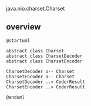 java.nio.charset.Charset


## overview
```plantuml
@startuml

abstract class Charset
abstract class CharsetDecoder
abstract class CharsetEncoder

CharsetDecoder o-- Charset
CharsetEncoder o-- Charset
CharsetDecoder ..> CoderResult
CharsetEncoder ..> CoderResult

@enduml
```


